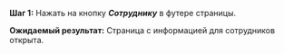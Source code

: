 
**Шаг 1:**
Нажать на кнопку ***Сотруднику*** в футере страницы.

**Ожидаемый результат:**
Страница с информацией для сотрудников открыта.